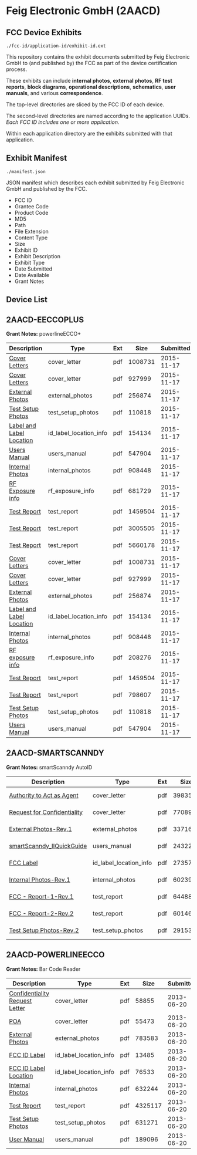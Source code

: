 # Feig Electronic GmbH (2AACD)
## FCC Device Exhibits

```
./fcc-id/application-id/exhibit-id.ext
```

This repository contains the exhibit documents submitted by Feig Electronic GmbH to (and published by) the FCC as part of the device certification process.

These exhibits can include **internal photos**, **external photos**, **RF test reports**, **block diagrams**, **operational descriptions**, **schematics**, **user manuals**, and various **correspondence**.

The top-level directories are sliced by the FCC ID of each device.

The second-level directories are named according to the application UUIDs. *Each FCC ID includes one or more application.*

Within each application directory are the exhibits submitted with that application. 

## Exhibit Manifest

```
./manifest.json
```

JSON manifest which describes each exhibit submitted by Feig Electronic GmbH and published by the FCC.

- FCC ID
- Grantee Code
- Product Code
- MD5
- Path
- File Extension
- Content Type
- Size
- Exhibit ID
- Exhibit Description
- Exhibit Type
- Date Submitted
- Date Available
- Grant Notes

## Device List
## 2AACD-EECCOPLUS
**Grant Notes:** powerlineECCO+

| Description | Type | Ext | Size | Submitted | Available |
| ----------- | ---- | --- | ---- | --------- | --------- |
| [Cover Letters](2AACD-EECCOPLUS/dec0c649c51ee1c5cc218d630c1a70fc/2814234.pdf) | cover_letter | pdf | 1008731 | 2015-11-17 | 2015-11-17 |
| [Cover Letters](2AACD-EECCOPLUS/dec0c649c51ee1c5cc218d630c1a70fc/2814235.pdf) | cover_letter | pdf | 927999 | 2015-11-17 | 2015-11-17 |
| [External Photos](2AACD-EECCOPLUS/dec0c649c51ee1c5cc218d630c1a70fc/2814236.pdf) | external_photos | pdf | 256874 | 2015-11-17 | 2015-11-17 |
| [Test Setup Photos](2AACD-EECCOPLUS/dec0c649c51ee1c5cc218d630c1a70fc/2814244.pdf) | test_setup_photos | pdf | 110818 | 2015-11-17 | 2015-11-17 |
| [Label and Label Location](2AACD-EECCOPLUS/dec0c649c51ee1c5cc218d630c1a70fc/2814238.pdf) | id_label_location_info | pdf | 154134 | 2015-11-17 | 2015-11-17 |
| [Users Manual](2AACD-EECCOPLUS/dec0c649c51ee1c5cc218d630c1a70fc/2814265.pdf) | users_manual | pdf | 547904 | 2015-11-17 | 2015-11-17 |
| [Internal Photos](2AACD-EECCOPLUS/dec0c649c51ee1c5cc218d630c1a70fc/2814237.pdf) | internal_photos | pdf | 908448 | 2015-11-17 | 2015-11-17 |
| [RF Exposure info](2AACD-EECCOPLUS/dec0c649c51ee1c5cc218d630c1a70fc/2814273.pdf) | rf_exposure_info | pdf | 681729 | 2015-11-17 | 2015-11-17 |
| [Test  Report](2AACD-EECCOPLUS/dec0c649c51ee1c5cc218d630c1a70fc/2814245.pdf) | test_report | pdf | 1459504 | 2015-11-17 | 2015-11-17 |
| [Test Report](2AACD-EECCOPLUS/dec0c649c51ee1c5cc218d630c1a70fc/2814279.pdf) | test_report | pdf | 3005505 | 2015-11-17 | 2015-11-17 |
| [Test Report](2AACD-EECCOPLUS/dec0c649c51ee1c5cc218d630c1a70fc/2814280.pdf) | test_report | pdf | 5660178 | 2015-11-17 | 2015-11-17 |
| [Cover Letters](2AACD-EECCOPLUS/fd93f631283f3807ce8449edcb61caba/2814234.pdf) | cover_letter | pdf | 1008731 | 2015-11-17 | 2015-11-17 |
| [Cover Letters](2AACD-EECCOPLUS/fd93f631283f3807ce8449edcb61caba/2814235.pdf) | cover_letter | pdf | 927999 | 2015-11-17 | 2015-11-17 |
| [External Photos](2AACD-EECCOPLUS/fd93f631283f3807ce8449edcb61caba/2814236.pdf) | external_photos | pdf | 256874 | 2015-11-17 | 2015-11-17 |
| [Label and Label Location](2AACD-EECCOPLUS/fd93f631283f3807ce8449edcb61caba/2814238.pdf) | id_label_location_info | pdf | 154134 | 2015-11-17 | 2015-11-17 |
| [Internal Photos](2AACD-EECCOPLUS/fd93f631283f3807ce8449edcb61caba/2814237.pdf) | internal_photos | pdf | 908448 | 2015-11-17 | 2015-11-17 |
| [RF exposure info](2AACD-EECCOPLUS/fd93f631283f3807ce8449edcb61caba/2814240.pdf) | rf_exposure_info | pdf | 208276 | 2015-11-17 | 2015-11-17 |
| [Test Report](2AACD-EECCOPLUS/fd93f631283f3807ce8449edcb61caba/2814245.pdf) | test_report | pdf | 1459504 | 2015-11-17 | 2015-11-17 |
| [Test Report](2AACD-EECCOPLUS/fd93f631283f3807ce8449edcb61caba/2814264.pdf) | test_report | pdf | 798607 | 2015-11-17 | 2015-11-17 |
| [Test Setup Photos](2AACD-EECCOPLUS/fd93f631283f3807ce8449edcb61caba/2814244.pdf) | test_setup_photos | pdf | 110818 | 2015-11-17 | 2015-11-17 |
| [Users Manual](2AACD-EECCOPLUS/fd93f631283f3807ce8449edcb61caba/2814265.pdf) | users_manual | pdf | 547904 | 2015-11-17 | 2015-11-17 |
## 2AACD-SMARTSCANNDY
**Grant Notes:** smartScanndy AutoID

| Description | Type | Ext | Size | Submitted | Available |
| ----------- | ---- | --- | ---- | --------- | --------- |
| [Authority to Act as Agent](2AACD-SMARTSCANNDY/9fa7a0418c602b88c1e9f1ac08a85842/2134193.pdf) | cover_letter | pdf | 39835 | 2013-12-05 | 2013-12-11 |
| [Request for Confidentiality](2AACD-SMARTSCANNDY/9fa7a0418c602b88c1e9f1ac08a85842/2134194.pdf) | cover_letter | pdf | 77089 | 2013-12-05 | 2013-12-11 |
| [External Photos-Rev.1](2AACD-SMARTSCANNDY/9fa7a0418c602b88c1e9f1ac08a85842/2134195.pdf) | external_photos | pdf | 337169 | 2013-12-05 | 2013-12-11 |
| [smartScanndy_IIQuickGuide](2AACD-SMARTSCANNDY/9fa7a0418c602b88c1e9f1ac08a85842/2134201.pdf) | users_manual | pdf | 243220 | 2013-12-05 | 2013-12-11 |
| [FCC Label](2AACD-SMARTSCANNDY/9fa7a0418c602b88c1e9f1ac08a85842/2134197.pdf) | id_label_location_info | pdf | 273570 | 2013-12-05 | 2013-12-11 |
| [Internal Photos-Rev.1](2AACD-SMARTSCANNDY/9fa7a0418c602b88c1e9f1ac08a85842/2134196.pdf) | internal_photos | pdf | 602393 | 2013-12-05 | 2013-12-11 |
| [FCC - Report-1-Rev.1](2AACD-SMARTSCANNDY/9fa7a0418c602b88c1e9f1ac08a85842/2134198.pdf) | test_report | pdf | 644880 | 2013-12-05 | 2013-12-11 |
| [FCC - Report-2-Rev.2](2AACD-SMARTSCANNDY/9fa7a0418c602b88c1e9f1ac08a85842/2134199.pdf) | test_report | pdf | 6014669 | 2013-12-05 | 2013-12-11 |
| [Test Setup Photos-Rev.2](2AACD-SMARTSCANNDY/9fa7a0418c602b88c1e9f1ac08a85842/2138745.pdf) | test_setup_photos | pdf | 291530 | 2013-12-10 | 2013-12-11 |
## 2AACD-POWERLINEECCO
**Grant Notes:** Bar Code Reader

| Description | Type | Ext | Size | Submitted | Available |
| ----------- | ---- | --- | ---- | --------- | --------- |
| [Confidentiality Request Letter](2AACD-POWERLINEECCO/f296338f1df80cb6728b6e2d8ff76f82/1996402.pdf) | cover_letter | pdf | 58855 | 2013-06-20 | 2013-06-20 |
| [POA](2AACD-POWERLINEECCO/f296338f1df80cb6728b6e2d8ff76f82/1996403.pdf) | cover_letter | pdf | 55473 | 2013-06-20 | 2013-06-20 |
| [External Photos](2AACD-POWERLINEECCO/f296338f1df80cb6728b6e2d8ff76f82/1996404.pdf) | external_photos | pdf | 783583 | 2013-06-20 | 2013-06-20 |
| [FCC ID Label](2AACD-POWERLINEECCO/f296338f1df80cb6728b6e2d8ff76f82/1996406.pdf) | id_label_location_info | pdf | 13485 | 2013-06-20 | 2013-06-20 |
| [FCC ID Label Location](2AACD-POWERLINEECCO/f296338f1df80cb6728b6e2d8ff76f82/1996407.pdf) | id_label_location_info | pdf | 76533 | 2013-06-20 | 2013-06-20 |
| [Internal Photos](2AACD-POWERLINEECCO/f296338f1df80cb6728b6e2d8ff76f82/1996405.pdf) | internal_photos | pdf | 632244 | 2013-06-20 | 2013-06-20 |
| [Test Report](2AACD-POWERLINEECCO/f296338f1df80cb6728b6e2d8ff76f82/1996408.pdf) | test_report | pdf | 4325117 | 2013-06-20 | 2013-06-20 |
| [Test Setup Photos](2AACD-POWERLINEECCO/f296338f1df80cb6728b6e2d8ff76f82/1996409.pdf) | test_setup_photos | pdf | 631271 | 2013-06-20 | 2013-06-20 |
| [User Manual](2AACD-POWERLINEECCO/f296338f1df80cb6728b6e2d8ff76f82/1996410.pdf) | users_manual | pdf | 189096 | 2013-06-20 | 2013-06-20 |
